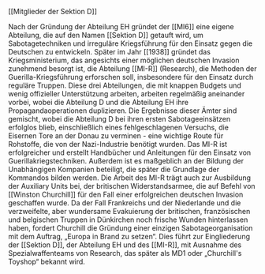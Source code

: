 [[Mitglieder der Sektion D]]

Nach der Gründung der Abteilung EH gründet der [[MI6]] eine eigene Abteilung, die auf den Namen [[Sektion D]] getauft wird, um Sabotagetechniken und irreguläre Kriegsführung für den Einsatz gegen die Deutschen zu entwickeln. Später im Jahr [[1938]] gründet das Kriegsministerium, das angesichts einer möglichen deutschen Invasion zunehmend besorgt ist, die Abteilung [[MI-R]] (Research), die Methoden der Guerilla-Kriegsführung erforschen soll, insbesondere für den Einsatz durch reguläre Truppen.
Diese drei Abteilungen, die mit knappen Budgets und wenig offizieller Unterstützung arbeiten, arbeiten regelmäßig aneinander vorbei, wobei die Abteilung D und die Abteilung EH ihre Propagandaoperationen duplizieren. Die Ergebnisse dieser Ämter sind gemischt, wobei die Abteilung D bei ihren ersten Sabotageeinsätzen erfolglos blieb, einschließlich eines fehlgeschlagenen Versuchs, die Eisernen Tore an der Donau zu verminen - eine wichtige Route für Rohstoffe, die von der Nazi-Industrie benötigt wurden. Das MI-R ist erfolgreicher und erstellt Handbücher und Anleitungen für den Einsatz von Guerillakriegstechniken. Außerdem ist es maßgeblich an der Bildung der Unabhängigen Kompanien beteiligt, die später die Grundlage der Kommandos bilden werden. Die Arbeit des MI-R trägt auch zur Ausbildung der Auxiliary Units bei, der britischen Widerstandsarmee, die auf Befehl von [[Winston Churchill]] für den Fall einer erfolgreichen deutschen Invasion geschaffen wurde. Da der Fall Frankreichs und der Niederlande und die verzweifelte, aber wundersame Evakuierung der britischen, französischen und belgischen Truppen in Dünkirchen noch frische Wunden hinterlassen haben, fordert Churchill die Gründung einer einzigen Sabotageorganisation mit dem Auftrag, „Europa in Brand zu setzen“. Dies führt zur Eingliederung der [[Sektion D]], der Abteilung EH und des [[MI-R]], mit Ausnahme des Spezialwaffenteams von Research, das später als MD1 oder „Churchill's Toyshop“ bekannt wird.
